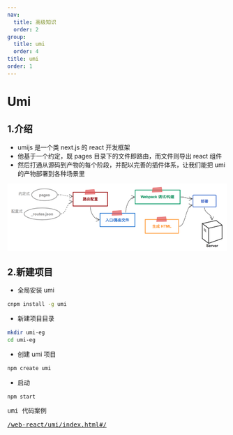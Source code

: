 ```yaml
---
nav:
  title: 高级知识
  order: 2
group:
  title: umi
  order: 4
title: umi
order: 1
---
```


# Umi

## 1.介绍

- umijs 是一个类 next.js 的 react 开发框架
- 他基于一个约定，既 pages 目录下的文件即路由，而文件则导出 react 组件
- 然后打通从源码到产物的每个阶段，并配以完善的插件体系，让我们能把 umi 的产物部署到各种场景里

![](./1.png)

## 2.新建项目

- 全局安装 umi

```sh
cnpm install -g umi
```

- 新建项目目录

```sh
mkdir umi-eg
cd umi-eg
```

- 创建 umi 项目

```sh
npm create umi
```

- 启动

```
npm start
```

<kbd><a :href="/web-react/umi-eg.rar" download="umi-eg.rar">umi 代码案例</a></kbd>

<kbd><a href="/web-react/dva/index.html#/">/web-react/umi/index.html#/</a></kbd>